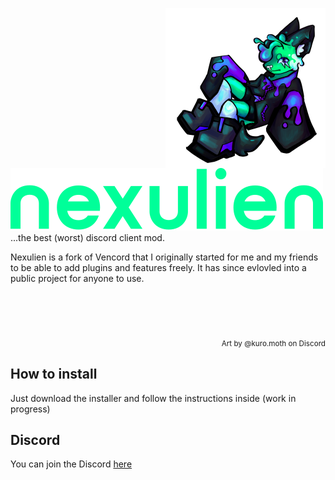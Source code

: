 <img src="https://raw.githubusercontent.com/Nexulien/Assets/refs/heads/main/lyra.png" height="256px" align="right"></img>

<p>
<img alt="Nexulien" src="https://raw.githubusercontent.com/Nexulien/Assets/refs/heads/main/nexulien.svg"><br>
...the best (worst) discord client mod.
<br>
</p>

Nexulien is a fork of Vencord that I originally started for me and my friends to be able to add plugins and features freely. It has since evlovled into a public project for anyone to use.
<br>
<br>
<br>
<br>
<br>
<p align="right"><sub>Art by @kuro.moth on Discord</sub></p>

## How to install
Just download the installer and follow the instructions inside (work in progress)

## Discord
You can join the Discord [here](https://discord.gg/VS2wePpjnt)
